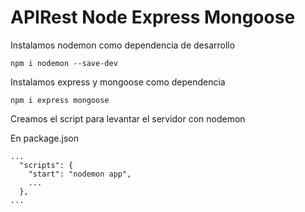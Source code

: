 # APIRest Node Express Mongoose

Instalamos nodemon como dependencia de desarrollo

```
npm i nodemon --save-dev
```

Instalamos express y mongoose como dependencia

```
npm i express mongoose
```

Creamos el script para levantar el servidor con nodemon

En package.json

```
...
  "scripts": {
    "start": "nodemon app",
    ...
  },
...
```

